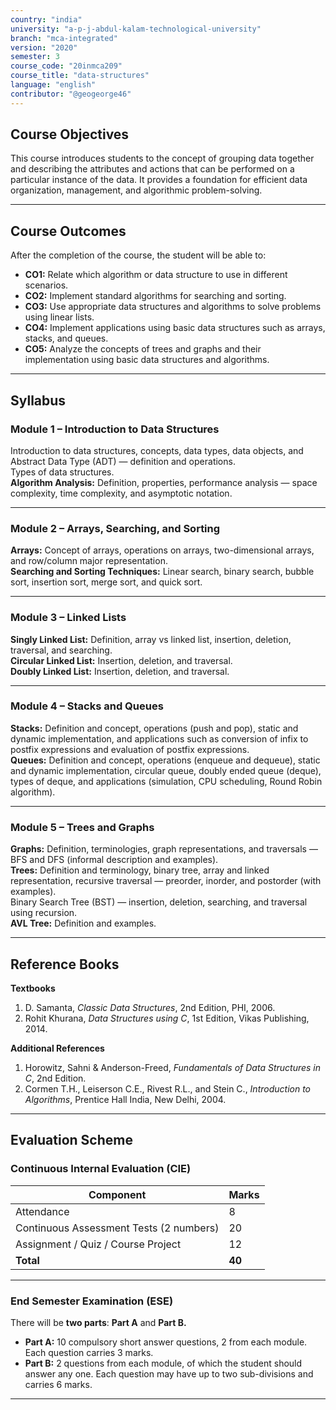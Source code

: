 ```yaml
---
country: "india"
university: "a-p-j-abdul-kalam-technological-university"
branch: "mca-integrated"
version: "2020"
semester: 3
course_code: "20inmca209"
course_title: "data-structures"
language: "english"
contributor: "@geogeorge46"
---
```


## Course Objectives
This course introduces students to the concept of grouping data together and describing the attributes and actions that can be performed on a particular instance of the data. It provides a foundation for efficient data organization, management, and algorithmic problem-solving.

---

## Course Outcomes
After the completion of the course, the student will be able to:

- **CO1:** Relate which algorithm or data structure to use in different scenarios.  
- **CO2:** Implement standard algorithms for searching and sorting.  
- **CO3:** Use appropriate data structures and algorithms to solve problems using linear lists.  
- **CO4:** Implement applications using basic data structures such as arrays, stacks, and queues.  
- **CO5:** Analyze the concepts of trees and graphs and their implementation using basic data structures and algorithms.  

---

## Syllabus

### **Module 1 – Introduction to Data Structures**
Introduction to data structures, concepts, data types, data objects, and Abstract Data Type (ADT) — definition and operations.  
Types of data structures.  
**Algorithm Analysis:** Definition, properties, performance analysis — space complexity, time complexity, and asymptotic notation.

---

### **Module 2 – Arrays, Searching, and Sorting**
**Arrays:** Concept of arrays, operations on arrays, two-dimensional arrays, and row/column major representation.  
**Searching and Sorting Techniques:** Linear search, binary search, bubble sort, insertion sort, merge sort, and quick sort.

---

### **Module 3 – Linked Lists**
**Singly Linked List:** Definition, array vs linked list, insertion, deletion, traversal, and searching.  
**Circular Linked List:** Insertion, deletion, and traversal.  
**Doubly Linked List:** Insertion, deletion, and traversal.

---

### **Module 4 – Stacks and Queues**
**Stacks:** Definition and concept, operations (push and pop), static and dynamic implementation, and applications such as conversion of infix to postfix expressions and evaluation of postfix expressions.  
**Queues:** Definition and concept, operations (enqueue and dequeue), static and dynamic implementation, circular queue, doubly ended queue (deque), types of deque, and applications (simulation, CPU scheduling, Round Robin algorithm).

---

### **Module 5 – Trees and Graphs**
**Graphs:** Definition, terminologies, graph representations, and traversals — BFS and DFS (informal description and examples).  
**Trees:** Definition and terminology, binary tree, array and linked representation, recursive traversal — preorder, inorder, and postorder (with examples).  
Binary Search Tree (BST) — insertion, deletion, searching, and traversal using recursion.  
**AVL Tree:** Definition and examples.

---

## Reference Books

**Textbooks**
1. D. Samanta, *Classic Data Structures*, 2nd Edition, PHI, 2006.  
2. Rohit Khurana, *Data Structures using C*, 1st Edition, Vikas Publishing, 2014.  

**Additional References**
1. Horowitz, Sahni & Anderson-Freed, *Fundamentals of Data Structures in C*, 2nd Edition.  
2. Cormen T.H., Leiserson C.E., Rivest R.L., and Stein C., *Introduction to Algorithms*, Prentice Hall India, New Delhi, 2004.

---

## Evaluation Scheme

### **Continuous Internal Evaluation (CIE)**
| Component | Marks |
|------------|-------|
| Attendance | 8 |
| Continuous Assessment Tests (2 numbers) | 20 |
| Assignment / Quiz / Course Project | 12 |
| **Total** | **40** |

---

### **End Semester Examination (ESE)**
There will be **two parts**: **Part A** and **Part B.**

- **Part A:** 10 compulsory short answer questions, 2 from each module. Each question carries 3 marks.  
- **Part B:** 2 questions from each module, of which the student should answer any one. Each question may have up to two sub-divisions and carries 6 marks.

---

